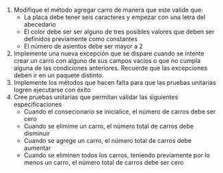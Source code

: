1. Modifique el método agregar carro de manera que este valide que:
   - La placa debe tener seis caracteres y empezar con una letra del abecedario
   - El color debe ser ser alguno de tres posibles valores que deben ser definidos previamente como constantes
   - El número de asientos debe ser mayor a 2
2. Implemente una nueva excepción que se dispare cuando se intente crear un carro con alguno de sus campos vacíos o que no cumpla alguna de las condiciones anteriores. Recuerde que las excepciones deben ir en un paquete distinto.
2. Implemente los métodos que hacen falta para que las pruebas unitarias logren ejecutarse con éxito
3. Cree pruebas unitarias que permitan validar las siguientes especificaciones
   - Cuando el consecionario se inicialice, el número de carros debe ser cero
   - Cuando se elimime un carro, el número total de carros debe disminuir
   - Cuando se agrege un carro, el número total de carros debe aumentar
   - Cuando se eliminen todos los carros, teniendo previamente por lo menos un carro, el número total de carros debe ser cero
